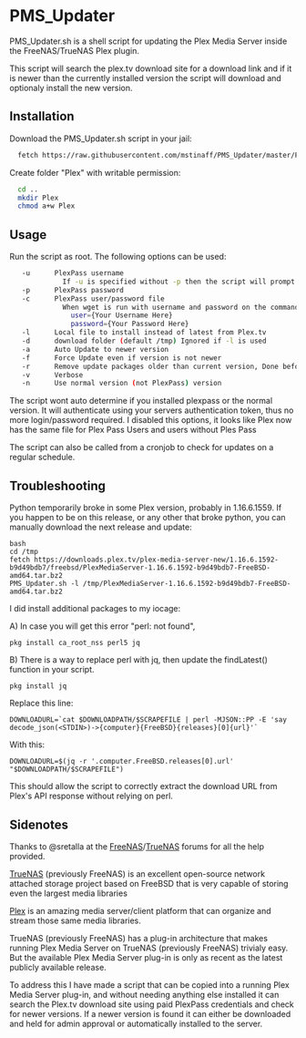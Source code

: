 # PMS_Updater

PMS_Updater.sh is a shell script for updating the Plex Media Server inside the FreeNAS/TrueNAS Plex plugin.

This script will search the plex.tv download site for a download link and if it is newer than the currently installed version the script will download and optionaly install the new version.


## Installation

Download the PMS_Updater.sh script in your jail:

```bash
  fetch https://raw.githubusercontent.com/mstinaff/PMS_Updater/master/PMS_Updater.sh
```

Create folder "Plex" with writable permission:
```bash
  cd ..
  mkdir Plex
  chmod a+w Plex
```

## Usage

Run the script as root. The following options can be used:
```bash
   -u      PlexPass username
             If -u is specified without -p then the script will prompt the user to enter the password when needed
   -p      PlexPass password
   -c      PlexPass user/password file
             When wget is run with username and password on the command line, that information is displayed in the process list for all to see.  A more secure method is to create a file readable only by root that is formatted like this:
               user={Your Username Here}
               password={Your Password Here}
   -l      Local file to install instead of latest from Plex.tv
   -d      download folder (default /tmp) Ignored if -l is used
   -a      Auto Update to newer version
   -f      Force Update even if version is not newer
   -r      Remove update packages older than current version, Done before any update actions are taken.
   -v      Verbose
   -n      Use normal version (not PlexPass) version
```
The script wont auto determine if you installed plexpass or the normal version. It will authenticate using your servers authentication token, thus no more login/password required.
I disabled this options, it looks like Plex now has the same file for Plex Pass Users and users without Ples Pass

The script can also be called from a cronjob to check for updates on a regular schedule.


## Troubleshooting

Python temporarily broke in some Plex version, probably in 1.16.6.1559.
If you happen to be on this release, or any other that broke python, you
can manually download the next release and update:

```
bash
cd /tmp
fetch https://downloads.plex.tv/plex-media-server-new/1.16.6.1592-b9d49bdb7/freebsd/PlexMediaServer-1.16.6.1592-b9d49bdb7-FreeBSD-amd64.tar.bz2
PMS_Updater.sh -l /tmp/PlexMediaServer-1.16.6.1592-b9d49bdb7-FreeBSD-amd64.tar.bz2
```

I did install additional packages to my iocage:

A) In case you will get this error "perl: not found",
```
pkg install ca_root_nss perl5 jq
```
B) There is a way to replace perl with jq, then update the findLatest() function in your script.
```
pkg install jq
```

Replace this line:
```
DOWNLOADURL=`cat $DOWNLOADPATH/$SCRAPEFILE | perl -MJSON::PP -E 'say decode_json(<STDIN>)->{computer}{FreeBSD}{releases}[0]{url}'`
```
With this:
```
DOWNLOADURL=$(jq -r '.computer.FreeBSD.releases[0].url' "$DOWNLOADPATH/$SCRAPEFILE")
```
This should allow the script to correctly extract the download URL from Plex's API response without relying on perl.



## Sidenotes

Thanks to @sretalla at the [FreeNAS](https://www.truenas.com/community)/[TrueNAS](https://www.truenas.com/community) forums for all the help provided.

[TrueNAS](https://www.truenas.com) (previously FreeNAS) is an excellent open-source network attached storage project based on FreeBSD that is very capable of storing even the largest media libraries

[Plex](https://www.plex.tv) is an amazing media server/client platform that can organize and stream those same media libraries.

TrueNAS (previously FreeNAS) has a plug-in architecture that makes running Plex Media Server on TrueNAS (previously FreeNAS) trivialy easy. But the available Plex Media Server plug-in is only as recent as the latest publicly available release.

To address this I have made a script that can be copied into a running Plex Media Server plug-in, and without needing anything else installed it can search the Plex.tv download site using paid PlexPass credentials and check for newer versions. If a newer version is found it can either be downloaded and held for admin approval or automatically installed to the server.
